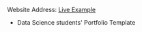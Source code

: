 Website Address: [Live Example](https://jmlucasusc4.github.io/Joseph_Portfolio/)

- Data Science students' Portfolio Template
